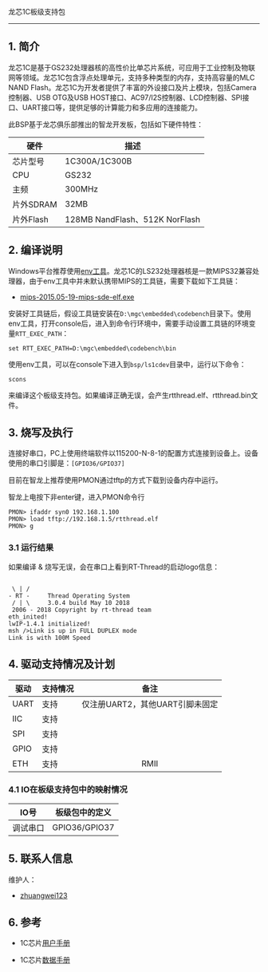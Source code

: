 龙芯1C板级支持包


---

## 1. 简介

龙芯1C是基于GS232处理器核的高性价比单芯片系统，可应用于工业控制及物联网等领域。龙芯1C包含浮点处理单元，支持多种类型的内存，支持高容量的MLC NAND Flash。龙芯1C为开发者提供了丰富的外设接口及片上模块，包括Camera控制器、USB OTG及USB HOST接口、AC97/I2S控制器、LCD控制器、SPI接口、UART接口等，提供足够的计算能力和多应用的连接能力。

此BSP基于龙芯俱乐部推出的智龙开发板，包括如下硬件特性：

| 硬件 | 描述 |
| -- | -- |
|芯片型号| 1C300A/1C300B |
|CPU| GS232 |
|主频| 300MHz |
|片外SDRAM| 32MB |
|片外Flash| 128MB NandFlash、512K NorFlash |

## 2. 编译说明

Windows平台推荐使用[env工具][1]。龙芯1C的LS232处理器核是一款MIPS32兼容处理器，由于env工具中并未默认携带MIPS的工具链，需要下载如下工具链：

* [mips-2015.05-19-mips-sde-elf.exe][2]

安装好工具链后，假设工具链安装在`D:\mgc\embedded\codebench`目录下。使用env工具，打开console后，进入到命令行环境中，需要手动设置工具链的环境变量`RTT_EXEC_PATH`：

    set RTT_EXEC_PATH=D:\mgc\embedded\codebench\bin
	
使用env工具，可以在console下进入到`bsp/ls1cdev`目录中，运行以下命令：

    scons

来编译这个板级支持包。如果编译正确无误，会产生rtthread.elf、rtthread.bin文件。

## 3. 烧写及执行

连接好串口，PC上使用终端软件以115200-N-8-1的配置方式连接到设备上。设备使用的串口引脚是：`[GPIO36/GPIO37]`

目前在智龙上推荐使用PMON通过tftp的方式下载到设备内存中运行。

智龙上电按下非enter键，进入PMON命令行

```
PMON> ifaddr syn0 192.168.1.100
PMON> load tftp://192.168.1.5/rtthread.elf
PMON> g
```

### 3.1 运行结果

如果编译 & 烧写无误，会在串口上看到RT-Thread的启动logo信息：

```

 \ | /
- RT -     Thread Operating System
 / | \     3.0.4 build May 10 2018
 2006 - 2018 Copyright by rt-thread team
eth_inited!
lwIP-1.4.1 initialized!
msh />Link is up in FULL DUPLEX mode
Link is with 100M Speed

```

## 4. 驱动支持情况及计划

| 驱动 | 支持情况  |  备注  |
| ------ | ----  | :------:  |
| UART | 支持 | 仅注册UART2，其他UART引脚未固定 |
| IIC | 支持 |  |
| SPI | 支持 |  |
| GPIO | 支持 |  |
| ETH | 支持 | RMII |

### 4.1 IO在板级支持包中的映射情况

| IO号 | 板级包中的定义 |
| -- | -- |
| 调试串口 | GPIO36/GPIO37 |

## 5. 联系人信息

维护人：

- [zhuangwei123](https://github.com/zhuangwei123)

## 6. 参考

* 1C芯片[用户手册][3]
* 1C芯片[数据手册][4]

  [1]: https://www.rt-thread.org/page/download.html
  [2]: https://sourcery.mentor.com/GNUToolchain/package13851/public/mips-sde-elf/mips-2015.05-19-mips-sde-elf.exe
  [3]: http://www.loongson.cn/uploadfile/cpu/1C/Loongson_1C300_user.pdf
  [4]: http://www.loongson.cn/uploadfile/cpu/1C/Loongson_1C300_data.pdf
